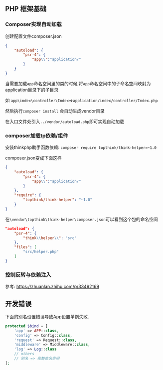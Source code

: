 ## PHP 框架基础

### Composer实现自动加载
创建配置文件composer.json
```json
{
    "autoload": {
        "psr-4": {
            "app\\":"application/"
        }
    }
}
```
当需要加载`app`命名空间里的类的时候,将`app`命名空间中的子命名空间映射为application目录下的子目录

如 `app\index\controller\Index`=>`application/index/controller/Index.php`

然后执行`composer install` 会自动生成vendor目录 

在入口文件处引入`../vendor/autoload.php`即可实现自动加载

### composer加载tp依赖/组件
安装thinkphp助手函数依赖: `composer require topthink/think-helper=~1.0`

composer.json变成下面这样
```json
{
    "autoload": {
        "psr-4": {
            "app\\":"application/"
        }
    },
    "require": {
        "topthink/think-helper": "~1.0"
    }
}
```
在`\vendor\topthink\think-helper\composer.json`可以看到这个包的命名空间
```json
"autoload": {
    "psr-4": {
        "think\\helper\\": "src"
    },
    "files": [
        "src/helper.php"
    ]
}
```

### 控制反转与依赖注入
参考: https://zhuanlan.zhihu.com/p/33492169

## 开发错误
下面的别名设置错误导致App设置单例失败.
```php
protected $bind = [
    'app' => APP::class,
    'config' => Config::class,
    'request' => Request::class,
    'middleware' => Middleware::class,
    'log' => Log::class
    // others
    // 别名 => 完整命名空间
];
```